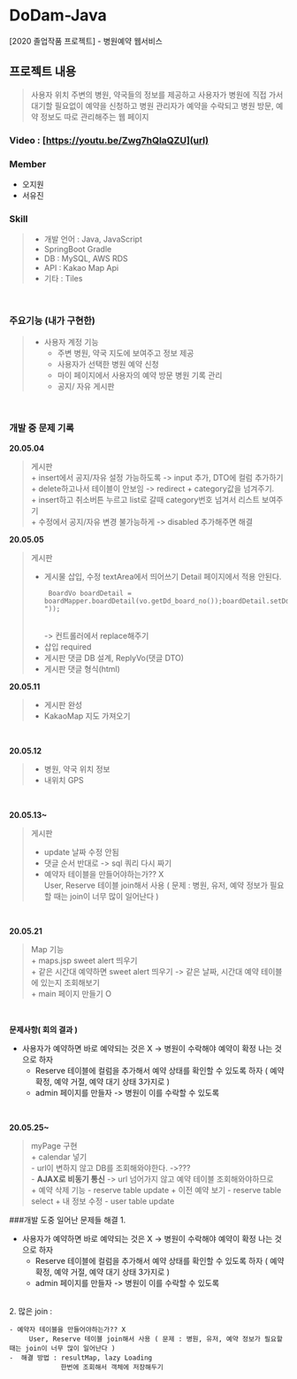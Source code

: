 # DoDam-Java
[2020 졸업작품 프로젝트] - 병원예약 웹서비스

## 프로젝트 내용  
> 사용자 위치 주변의 병원, 약국들의 정보를 제공하고 사용자가 병원에 직접 가서 대기할 필요없이 예약을 신청하고 병원 관리자가 예약을 수락되고 병원 방문, 예약 정보도 따로 관리해주는 웹 페이지  

### Video : [https://youtu.be/Zwg7hQlaQZU](url)

### Member
- 오지원
- 서유진

### Skill  
> - 개발 언어 : Java, JavaScript  
> - SpringBoot Gradle  
> - DB : MySQL, AWS RDS  
> - API : Kakao Map Api  
> - 기타 : Tiles   

<br>

### 주요기능  (내가 구현한)
> + 사용자 계정 기능    
>   - 주변 병원, 약국 지도에 보여주고 정보 제공  
>   - 사용자가 선택한 병원 예약 신청  
>   - 마이 페이지에서 사용자의 예약 방문 병원 기록 관리  
>   - 공지/ 자유 게시판  

<br>

### 개발 중 문제 기록
**20.05.04**
>   게시판  
>     + insert에서 공지/자유 설정 가능하도록 -> input 추가, DTO에 컬럼 추가하기  
>     + delete하고나서 테이블이 안보임 -> redirect + category값을 넘겨주기.  
>     + insert하고 취소버튼 누르고 list로 갈때 category번호 넘겨서 리스트 보여주기   
>     + 수정에서 공지/자유 변경 불가능하게 -> disabled 추가해주면 해결   

**20.05.05**  
> 게시판     
>   + 게시물 삽입, 수정 textArea에서 띄어쓰기 Detail 페이지에서 적용 안된다.      
    <pre><code> BoardVo boardDetail = boardMapper.boardDetail(vo.getDd_board_no());boardDetail.setDd_board_contents(boardDetail.getDd_board_contents().replaceAll("\r\n","<br>"));</pre></code>  
>      -> 컨트롤러에서 replace해주기  
>   + 삽입 required  
>   + 게시판 댓글 DB 설계, ReplyVo(댓글 DTO)  
>   + 게시판 댓글 형식(html)   

**20.05.11**  
> + 게시판 완성  
> + KakaoMap 지도 가져오기  
<br>

**20.05.12**
> + 병원, 약국 위치 정보  
> + 내위치 GPS   

<br>

**20.05.13~**
> 게시판  
>   + update 날짜 수정 안됨  
>   + 댓글 순서 반대로 -> sql 쿼리 다시 짜기  
>   + 예약자 테이블을 만들어야하는가?? X  
>       User, Reserve 테이블 join해서 사용 ( 문제 : 병원, 유저, 예약 정보가 필요할 때는 join이 너무 많이 일어난다 )  

<br>

**20.05.21**
> Map 기능  
>       + maps.jsp sweet alert 띄우기  
>       + 같은 시간대 예약하면 sweet alert 띄우기 -> 같은 날짜, 시간대 예약 테이블에 있는지 조회해보기  
>       + main 페이지 만들기  O  

<br>

**문제사항( 회의 결과 )**  
- 사용자가 예약하면 바로 예약되는 것은 X -> 병원이 수락해야 예약이 확정 나는 것으로 하자  
    + Reserve 테이블에 컬럼을 추가해서 예약 상태를 확인할 수 있도록 하자 ( 예약 확정, 예약 거절, 예약 대기 상태 3가지로 )  
    + admin 페이지를 만들자 -> 병원이 이를 수락할 수 있도록  
 <br>

**20.05.25~**  
> myPage 구현  
>       + calendar 넣기  
>           - url이 변하지 않고 DB를 조회해와야한다. ->???   
>           - **AJAX로 비동기 통신** -> url 넘어가지 않고 예약 테이블 조회해와야하므로  
>       + 예약 삭제 기능 - reserve table update
>       + 이전 예약 보기 - reserve table select
>       + 내 정보 수정 - user table update



###개발 도중 일어난 문제들 해결 
1.  
  - 사용자가 예약하면 바로 예약되는 것은 X -> 병원이 수락해야 예약이 확정 나는 것으로 하자   
    + Reserve 테이블에 컬럼을 추가해서 예약 상태를 확인할 수 있도록 하자 ( 예약 확정, 예약 거절, 예약 대기 상태 3가지로 )   
    + admin 페이지를 만들자 -> 병원이 이를 수락할 수 있도록   
 <br>  
2. 많은 join :   
    
    - 예약자 테이블을 만들어야하는가?? X    
         User, Reserve 테이블 join해서 사용 ( 문제 : 병원, 유저, 예약 정보가 필요할 때는 join이 너무 많이 일어난다 )  
    -  해결 방법 : resultMap, lazy Loading  
                 한번에 조회해서 객체에 저장해두기  
